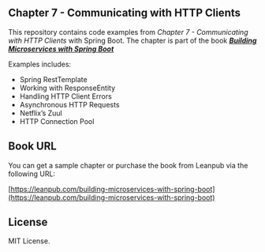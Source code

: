Chapter 7 - Communicating with HTTP Clients
------
This repository contains code examples from *Chapter 7 - Communicating with HTTP Clients* with Spring Boot. The chapter is part of the book ***[Building Microservices with Spring Boot](https://leanpub.com/building-microservices-with-spring-boot)***

Examples includes:

* Spring RestTemplate
* Working with ResponseEntity
* Handling HTTP Client Errors
* Asynchronous HTTP Requests
* Netflix’s Zuul
* HTTP Connection Pool


## Book URL
You can get a sample chapter or purchase the book from Leanpub via the following URL:

[https://leanpub.com/building-microservices-with-spring-boot](https://leanpub.com/building-microservices-with-spring-boot)


## License
MIT License.